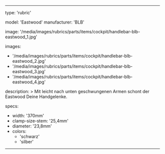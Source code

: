 ---

type: 'rubric'


model: 'Eastwood'
manufacturer: 'BLB'

image: '/media/images/rubrics/parts/items/cockpit/handlebar-blb-eastwood_1.jpg'

images:
  - '/media/images/rubrics/parts/items/cockpit/handlebar-blb-eastwood_2.jpg'
  - '/media/images/rubrics/parts/items/cockpit/handlebar-blb-eastwood_3.jpg'
  - '/media/images/rubrics/parts/items/cockpit/handlebar-blb-eastwood_4.jpg'

description: >
    Mit leicht nach unten geschwungenen Armen schont der Eastwood Deine Handgelenke.

specs:
  - width: '370mm'
  - clamp-size-stem: '25,4mm'
  - diameter: '23,8mm'
  - colors:
    - 'schwarz'
    - 'silber'

---